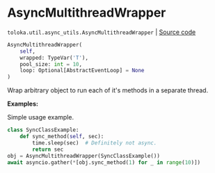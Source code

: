 # AsyncMultithreadWrapper
`toloka.util.async_utils.AsyncMultithreadWrapper` | [Source code](https://github.com/Toloka/toloka-kit/blob/v0.1.24/src/util/async_utils.py#L102)

```python
AsyncMultithreadWrapper(
    self,
    wrapped: TypeVar('T'),
    pool_size: int = 10,
    loop: Optional[AbstractEventLoop] = None
)
```

Wrap arbitrary object to run each of it's methods in a separate thread.


**Examples:**

Simple usage example.

```python
class SyncClassExample:
    def sync_method(self, sec):
        time.sleep(sec)  # Definitely not async.
        return sec
obj = AsyncMultithreadWrapper(SyncClassExample())
await asyncio.gather(*[obj.sync_method(1) for _ in range(10)])
```
